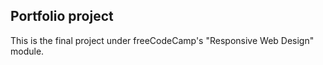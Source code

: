 ## Portfolio project

This is the final project under freeCodeCamp's "Responsive Web Design" module.
